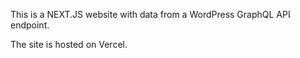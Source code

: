 This is a NEXT.JS website with data from a WordPress GraphQL API endpoint.

The site is hosted on Vercel.